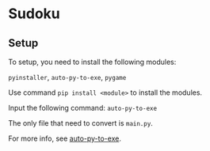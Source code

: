 # Sudoku
## Setup
To setup, you need to install the following modules:

```pyinstaller```, ```auto-py-to-exe```, ```pygame```

Use command ```pip install <module>``` to install the modules.

Input the following command: 
```auto-py-to-exe```

The only file that need to convert is ```main.py```.

For more info, see [auto-py-to-exe](https://pypi.org/project/auto-py-to-exe/).
